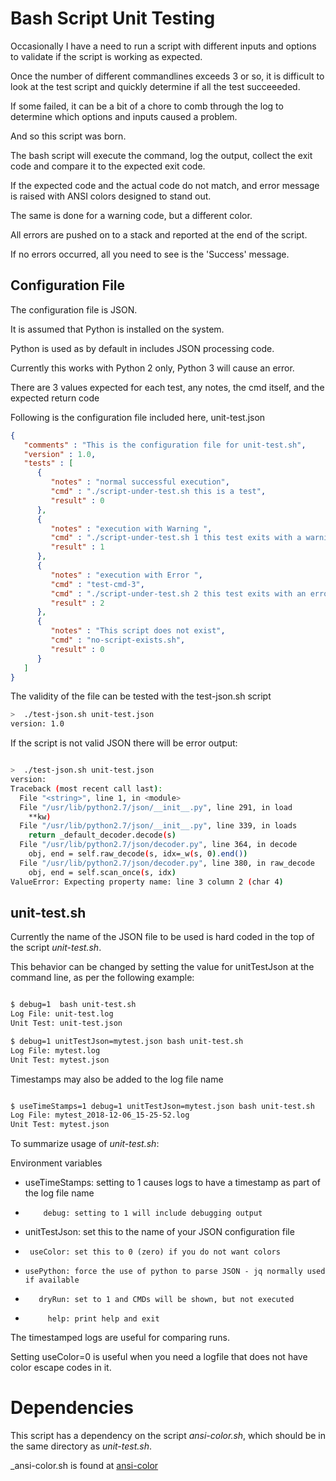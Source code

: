 
# Bash Script Unit Testing

Occasionally I have a need to run a script with different inputs and options to validate if the script is working as expected.

Once the number of different commandlines exceeds 3 or so, it is difficult to look at the test script and quickly determine if all the test succeeeded.

If some failed, it can be a bit of a chore to comb through the log to determine which options and inputs caused a problem.

And so this script was born.

The bash script will execute the command, log the output, collect the exit code and compare it to the expected exit code.

If the expected code and the actual code do not match, and error message is raised with ANSI colors designed to stand out.

The same is done for a warning code, but a different color.

All errors are pushed on to a stack and reported at the end of the script.

If no errors occurred, all you need to see is the 'Success' message.


## Configuration File

The configuration file is JSON.

It is assumed that Python is installed on the system.

Python is used as by default in includes JSON processing code.

Currently this works with Python 2 only, Python 3 will cause an error.

There are 3 values expected for each test, any notes, the cmd itself, and the expected return code

Following is the configuration file included here, unit-test.json

```json
{
   "comments" : "This is the configuration file for unit-test.sh",
   "version" : 1.0,
   "tests" : [
      {
         "notes" : "normal successful execution",
         "cmd" : "./script-under-test.sh this is a test",
         "result" : 0
      },
      {
         "notes" : "execution with Warning ",
         "cmd" : "./script-under-test.sh 1 this test exits with a warning",
         "result" : 1
      },
      {
         "notes" : "execution with Error ",
         "cmd" : "test-cmd-3",
         "cmd" : "./script-under-test.sh 2 this test exits with an error",
         "result" : 2
      },
      {
         "notes" : "This script does not exist",
         "cmd" : "no-script-exists.sh",
         "result" : 0
      }
   ]
}
```

The validity of the file can be tested with the test-json.sh script

```bash
>  ./test-json.sh unit-test.json
version: 1.0
```

If the script is not valid JSON there will be error output:

```bash

>  ./test-json.sh unit-test.json
version:
Traceback (most recent call last):
  File "<string>", line 1, in <module>
  File "/usr/lib/python2.7/json/__init__.py", line 291, in load
    **kw)
  File "/usr/lib/python2.7/json/__init__.py", line 339, in loads
    return _default_decoder.decode(s)
  File "/usr/lib/python2.7/json/decoder.py", line 364, in decode
    obj, end = self.raw_decode(s, idx=_w(s, 0).end())
  File "/usr/lib/python2.7/json/decoder.py", line 380, in raw_decode
    obj, end = self.scan_once(s, idx)
ValueError: Expecting property name: line 3 column 2 (char 4)

```

## unit-test.sh

Currently the name of the JSON file to be used is hard coded in the top of the script _unit-test.sh_.

This behavior can be changed by setting the value for unitTestJson at the command line, as per the following example:

```bash

$ debug=1  bash unit-test.sh
Log File: unit-test.log
Unit Test: unit-test.json

$ debug=1 unitTestJson=mytest.json bash unit-test.sh
Log File: mytest.log
Unit Test: mytest.json

```
Timestamps may also be added to the log file name

```bash

$ useTimeStamps=1 debug=1 unitTestJson=mytest.json bash unit-test.sh
Log File: mytest_2018-12-06_15-25-52.log
Unit Test: mytest.json

```

To summarize usage of _unit-test.sh_:

Environment variables

 - useTimeStamps: setting to 1 causes logs to have a timestamp as part of the log file name
 -         debug: setting to 1 will include debugging output
 -  unitTestJson: set this to the name of your JSON configuration file
 -      useColor: set this to 0 (zero) if you do not want colors
 -     usePython: force the use of python to parse JSON - jq normally used if available
 -        dryRun: set to 1 and CMDs will be shown, but not executed
 -          help: print help and exit

The timestamped logs are useful for comparing runs.

Setting useColor=0 is useful when you need a logfile that does not have color escape codes in it.

# Dependencies

This script has a dependency on the script _ansi-color.sh_, which  should be in the same directory as _unit-test.sh_.

_ansi-color.sh is found at [ansi-color](https://github.com/jkstill/ansi-colors)


